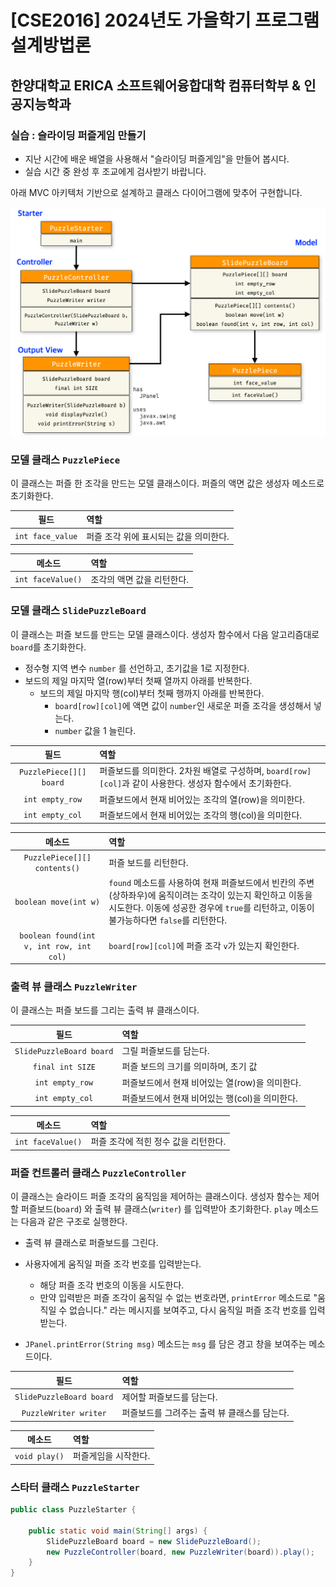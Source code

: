 # [CSE2016] 2024년도 가을학기 프로그램설계방법론
## 한양대학교 ERICA 소프트웨어융합대학 컴퓨터학부 & 인공지능학과

### 실습 : 슬라이딩 퍼즐게임 만들기

- 지난 시간에 배운 배열을 사용해서 "슬라이딩 퍼즐게임"을 만들어 봅시다.
- 실습 시간 중 완성 후 조교에게 검사받기 바랍니다.

아래 MVC 아키텍처 기반으로 설계하고 클래스 다이어그램에 맞추어 구현합니다.

<img src="image07/slide.png" width="750">

### 모델 클래스 `PuzzlePiece`

이 클래스는 퍼즐 한 조각을 만드는 모델 클래스이다. 퍼즐의 액면 값은 생성자 메소드로 초기화한다.

| 필드 | 역할 |
|:---:|:---|
| `int face_value` | 퍼즐 조각 위에 표시되는 값을 의미한다. |

| 메소드 | 역할 |
|:---:|:---|
| `int faceValue()` | 조각의 액면 값을 리턴한다. |

### 모델 클래스 `SlidePuzzleBoard`

이 클래스는 퍼즐 보드를 만드는 모델 클래스이다. 생성자 함수에서 다음 알고리즘대로 `board`를 초기화한다.

- 정수형 지역 변수 `number` 를 선언하고, 초기값을 1로 지정한다.
- 보드의 제일 마지막 열(row)부터 첫째 열까지 아래를 반복한다.
    - 보드의 제일 마지막 행(col)부터 첫째 행까지 아래를 반복한다.
        - `board[row][col]`에 액면 값이 `number`인 새로운 퍼즐 조각을 생성해서 넣는다.
        - `number` 값을 1 늘린다.

| 필드 | 역할 |
|:---:|:---|
| `PuzzlePiece[][] board` | 퍼즐보드를 의미한다. 2차원 배열로 구성하며, `board[row][col]`과 같이 사용한다. 생성자 함수에서 초기화한다. |
| `int empty_row` | 퍼즐보드에서 현재 비어있는 조각의 열(row)을 의미한다. |
| `int empty_col` | 퍼즐보드에서 현재 비어있는 조각의 행(col)을 의미한다. |

| 메소드 | 역할 |
|:---:|:---|
| `PuzzlePiece[][] contents()` | 퍼즐 보드를 리턴한다. |
| `boolean move(int w)` | `found` 메소드를 사용하여 현재 퍼즐보드에서 빈칸의 주변(상하좌우)에 움직이려는 조각이 있는지 확인하고 이동을 시도한다. 이동에 성공한 경우에 `true`를 리턴하고, 이동이 불가능하다면 `false`를 리턴한다. |
| `boolean found(int v, int row, int col)` | `board[row][col]`에 퍼즐 조각 `v`가 있는지 확인한다. |

### 출력 뷰 클래스 `PuzzleWriter`

이 클래스는 퍼즐 보드를 그리는 출력 뷰 클래스이다.

| 필드 | 역할 |
|:---:|:---|
| `SlidePuzzleBoard board` | 그릴 퍼즐보드를 담는다. |
| `final int SIZE` | 퍼즐 보드의 크기를 의미하며, 초기 값 |
| `int empty_row` | 퍼즐보드에서 현재 비어있는 열(row)을 의미한다. |
| `int empty_col` | 퍼즐보드에서 현재 비어있는 행(col)을 의미한다. |

| 메소드 | 역할 |
|:---:|:---|
| `int faceValue()` | 퍼즐 조각에 적힌 정수 값을 리턴한다. |

### 퍼즐 컨트롤러 클래스 `PuzzleController`

이 클래스는 슬라이드 퍼즐 조각의 움직임을 제어하는 클래스이다. 생성자 함수는 제어할 퍼즐보드(`board`) 와 출력 뷰 클래스(`writer`) 를 입력받아 초기화한다.
`play` 메소드는 다음과 같은 구조로 실행한다.

 - 출력 뷰 클래스로 퍼즐보드를 그린다.
 - 사용자에게 움직일 퍼즐 조각 번호를 입력받는다.
    - 해당 퍼즐 조각 번호의 이동을 시도한다.
    - 만약 입력받은 퍼즐 조각이 움직일 수 없는 번호라면, `printError` 메소드로 "움직일 수 없습니다." 라는 메시지를 보여주고, 다시 움직일 퍼즐 조각 번호를 입력받는다.

 - `JPanel.printError(String msg)` 메소드는 `msg` 를 담은 경고 창을 보여주는 메소드이다.

| 필드 | 역할 |
|:---:|:---|
| `SlidePuzzleBoard board` | 제어할 퍼즐보드를 담는다. |
| `PuzzleWriter writer` | 퍼즐보드를 그려주는 출력 뷰 클래스를 담는다. |

| 메소드 | 역할 |
|:---:|:---|
| `void play()` | 퍼즐게임을 시작한다. |

### 스타터 클래스 `PuzzleStarter`

```java
public class PuzzleStarter {

	public static void main(String[] args) {
		SlidePuzzleBoard board = new SlidePuzzleBoard();
		new PuzzleController(board, new PuzzleWriter(board)).play();
	}
}
```
